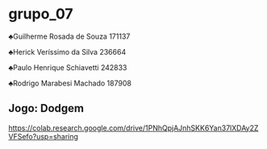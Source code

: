 # grupo_07

♣Guilherme Rosada de Souza 171137

♣Herick Veríssimo da Silva 236664

♣Paulo Henrique Schiavetti 242833

♣Rodrigo Marabesi Machado 187908


## Jogo: Dodgem


https://colab.research.google.com/drive/1PNhQpjAJnhSKK6Yan37lXDAy2ZVFSefo?usp=sharing
